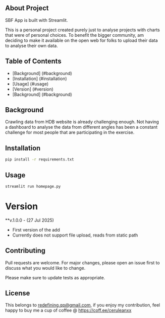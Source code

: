 ## About Project
SBF App is built with Streamlit.

This is a personal project created purely just to analyse projects with charts that were of personal choices. To benefit the bigger community, am deciding to make it available on the open web for folks to upload their data to analyse their own data.

## Table of Contents
- [Background] (#background)
- [Installation] (#installation)
- [Usage] (#usage)
- [Version] (#version)
- [Background] (#background)



## Background
Crawling data from HDB website is already challenging enough. Not having a dashboard to analyse the data from different angles has been a constant challenge for most people that are participating in the exercise.

## Installation
```bash
pip install -r requirements.txt
```

## Usage
```bash
streamlit run homepage.py
```

# Version
**v.1.0.0 - (27 Jul 2025)
- First version of the add
- Currently does not support file upload, reads from static path


## Contributing
Pull requests are welcome. For major changes, please open an issue first
to discuss what you would like to change.

Please make sure to update tests as appropriate.

## License
This belongs to redefining.qp@gmail.com, if you enjoy my contribution, feel happy to buy me a cup of coffee @ https://coff.ee/ceruleanxx